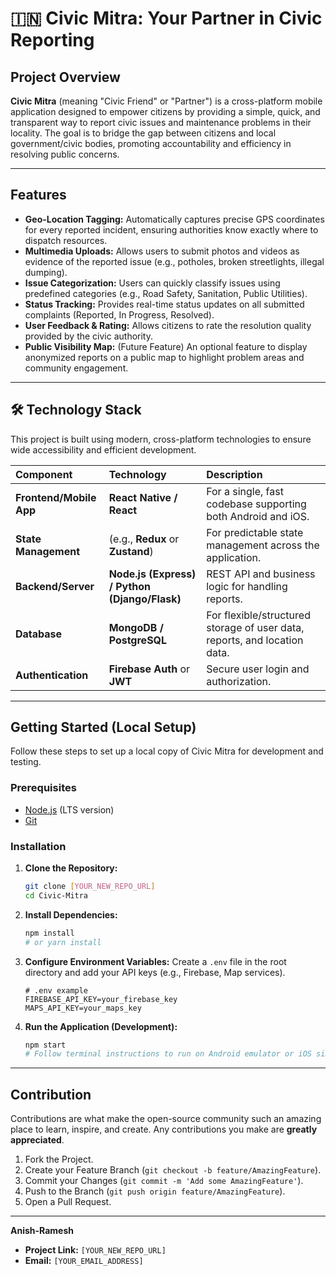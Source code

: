 # 🇮🇳 Civic Mitra: Your Partner in Civic Reporting

## Project Overview

**Civic Mitra** (meaning "Civic Friend" or "Partner") is a cross-platform mobile application designed to empower citizens by providing a simple, quick, and transparent way to report civic issues and maintenance problems in their locality. The goal is to bridge the gap between citizens and local government/civic bodies, promoting accountability and efficiency in resolving public concerns.

---

## Features

* **Geo-Location Tagging:** Automatically captures precise GPS coordinates for every reported incident, ensuring authorities know exactly where to dispatch resources.
* **Multimedia Uploads:** Allows users to submit photos and videos as evidence of the reported issue (e.g., potholes, broken streetlights, illegal dumping).
* **Issue Categorization:** Users can quickly classify issues using predefined categories (e.g., Road Safety, Sanitation, Public Utilities).
* **Status Tracking:** Provides real-time status updates on all submitted complaints (Reported, In Progress, Resolved).
* **User Feedback & Rating:** Allows citizens to rate the resolution quality provided by the civic authority.
* **Public Visibility Map:** (Future Feature) An optional feature to display anonymized reports on a public map to highlight problem areas and community engagement.

---

## 🛠️ Technology Stack

This project is built using modern, cross-platform technologies to ensure wide accessibility and efficient development.

| Component | Technology | Description |
| :--- | :--- | :--- |
| **Frontend/Mobile App** | **React Native / React** | For a single, fast codebase supporting both Android and iOS. |
| **State Management** | (e.g., **Redux** or **Zustand**) | For predictable state management across the application. |
| **Backend/Server** | **Node.js (Express) / Python (Django/Flask)** | REST API and business logic for handling reports. |
| **Database** | **MongoDB / PostgreSQL** | For flexible/structured storage of user data, reports, and location data. |
| **Authentication** | **Firebase Auth** or **JWT** | Secure user login and authorization. |

---

## Getting Started (Local Setup)

Follow these steps to set up a local copy of Civic Mitra for development and testing.

### Prerequisites

* [Node.js](https://nodejs.org/) (LTS version)
* [Git](https://git-scm.com/)

### Installation

1.  **Clone the Repository:**
    ```bash
    git clone [YOUR_NEW_REPO_URL]
    cd Civic-Mitra
    ```

2.  **Install Dependencies:**
    ```bash
    npm install
    # or yarn install
    ```

3.  **Configure Environment Variables:**
    Create a `.env` file in the root directory and add your API keys (e.g., Firebase, Map services).
    ```
    # .env example
    FIREBASE_API_KEY=your_firebase_key
    MAPS_API_KEY=your_maps_key
    ```

4.  **Run the Application (Development):**
    ```bash
    npm start
    # Follow terminal instructions to run on Android emulator or iOS simulator.
    ```

---

## Contribution

Contributions are what make the open-source community such an amazing place to learn, inspire, and create. Any contributions you make are **greatly appreciated**.

1.  Fork the Project.
2.  Create your Feature Branch (`git checkout -b feature/AmazingFeature`).
3.  Commit your Changes (`git commit -m 'Add some AmazingFeature'`).
4.  Push to the Branch (`git push origin feature/AmazingFeature`).
5.  Open a Pull Request.

---
**Anish-Ramesh**
* **Project Link:** `[YOUR_NEW_REPO_URL]`
* **Email:** `[YOUR_EMAIL_ADDRESS]`
